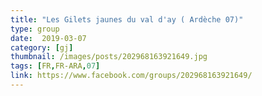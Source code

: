 ```yaml
---
title: "Les Gilets jaunes du val d'ay ( Ardèche 07)"
type: group
date:  2019-03-07
category: [gj]
thumbnail: /images/posts/202968163921649.jpg
tags: [FR,FR-ARA,07]
link: https://www.facebook.com/groups/202968163921649/
---
```

